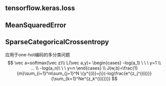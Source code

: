 ## tensorflow.keras.loss

## MeanSquaredError

## SparseCategoricalCrossentropy

应用于one-hot编码的多分类问题
$$
\vec a=softmax(\vec  z)\\
L(\vec a,y)=
\begin{cases}
-log(a_1) \ \ \  y=1 \\
... \\
-log(a_n)\ \ \  y=n
\end{cases} \\
J(w,b)=\frac{1}{m}\sum_{i=1}^m\sum_{j=1}^N \{y^{(i)}=j\}(-log\frac{e^{z_j^{(i)}}}{\sum_{k=1}^Ne^{z_k^{(i)}}})
$$
